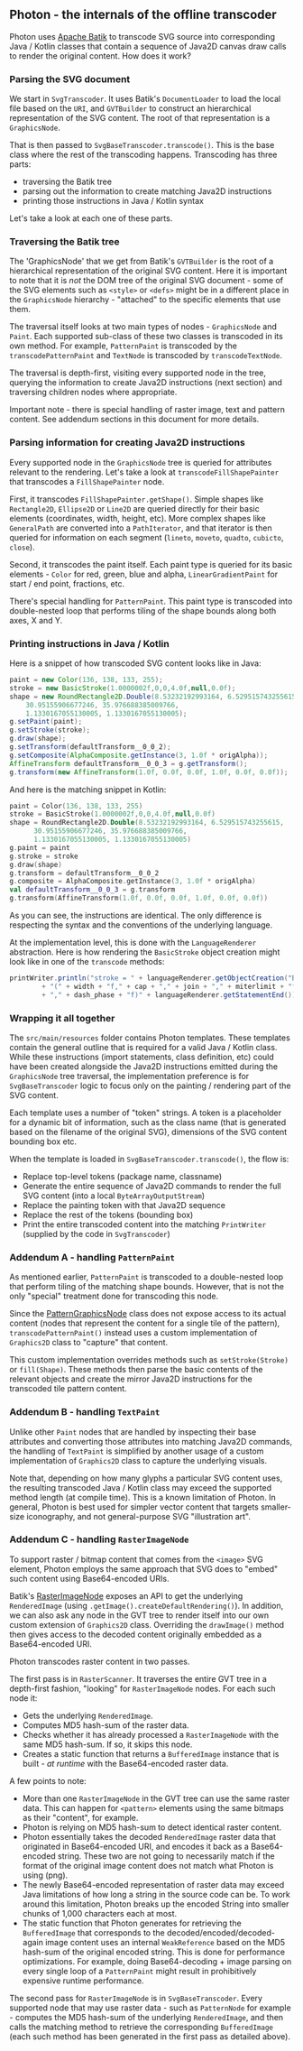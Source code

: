 ## Photon - the internals of the offline transcoder

Photon uses [Apache Batik](https://xmlgraphics.apache.org/batik/) to transcode SVG source into corresponding Java / Kotlin classes that contain a sequence of Java2D canvas draw calls to render the original content. How does it work?

### Parsing the SVG document

We start in `SvgTranscoder`. It uses Batik's `DocumentLoader` to load the local file based on the `URI`, and `GVTBuilder` to construct an hierarchical representation of the SVG content. The root of that representation is a `GraphicsNode`.

That is then passed to `SvgBaseTranscoder.transcode()`. This is the base class where the rest of the transcoding happens. Transcoding has three parts:

- traversing the Batik tree
- parsing out the information to create matching Java2D instructions
- printing those instructions in Java / Kotlin syntax

Let's take a look at each one of these parts.

### Traversing the Batik tree

The 'GraphicsNode' that we get from Batik's `GVTBuilder` is the root of a hierarchical representation of the original SVG content. Here it is important to note that it is *not* the DOM tree of the original SVG document - some of the SVG elements such as `<style>` or `<defs>` might be in a different place in the `GraphicsNode` hierarchy - "attached" to the specific elements that use them.

The traversal itself looks at two main types of nodes - `GraphicsNode` and `Paint`. Each supported sub-class of these two classes is transcoded in its own method. For example, `PatternPaint` is transcoded by the `transcodePatternPaint` and `TextNode` is transcoded by `transcodeTextNode`.

The traversal is depth-first, visiting every supported node in the tree, querying the information to create Java2D instructions (next section) and traversing children nodes where appropriate.

Important note - there is special handling of raster image, text and pattern content. See addendum sections in this document for more details.

### Parsing information for creating Java2D instructions

Every supported node in the `GraphicsNode` tree is queried for attributes relevant to the rendering. Let's take a look at `transcodeFillShapePainter` that transcodes a `FillShapePainter` node.

First, it transcodes `FillShapePainter.getShape()`. Simple shapes like `Rectangle2D`, `Ellipse2D` or `Line2D` are queried directly for their basic elements (coordinates, width, height, etc). More complex shapes like `GeneralPath` are converted into a `PathIterator`, and that iterator is then queried for information on each segment (`lineto`, `moveto`, `quadto`, `cubicto`, `close`).

Second, it transcodes the paint itself. Each paint type is queried for its basic elements - `Color` for red, green, blue and alpha, `LinearGradientPaint` for start / end point, fractions, etc.

There's special handling for `PatternPaint`. This paint type is transcoded into double-nested loop that performs tiling of the shape bounds along both axes, X and Y.

### Printing instructions in Java / Kotlin

Here is a snippet of how transcoded SVG content looks like in Java:

```java
paint = new Color(136, 138, 133, 255);
stroke = new BasicStroke(1.0000002f,0,0,4.0f,null,0.0f);
shape = new RoundRectangle2D.Double(8.53232192993164, 6.529515743255615,
    30.95155906677246, 35.976688385009766,
    1.1330167055130005, 1.1330167055130005);
g.setPaint(paint);
g.setStroke(stroke);
g.draw(shape);
g.setTransform(defaultTransform__0_0_2);
g.setComposite(AlphaComposite.getInstance(3, 1.0f * origAlpha));
AffineTransform defaultTransform__0_0_3 = g.getTransform();
g.transform(new AffineTransform(1.0f, 0.0f, 0.0f, 1.0f, 0.0f, 0.0f));
```

And here is the matching snippet in Kotlin:

```kotlin
paint = Color(136, 138, 133, 255)
stroke = BasicStroke(1.0000002f,0,0,4.0f,null,0.0f)
shape = RoundRectangle2D.Double(8.53232192993164, 6.529515743255615,
      30.95155906677246, 35.976688385009766,
      1.1330167055130005, 1.1330167055130005)
g.paint = paint
g.stroke = stroke
g.draw(shape)
g.transform = defaultTransform__0_0_2
g.composite = AlphaComposite.getInstance(3, 1.0f * origAlpha)
val defaultTransform__0_0_3 = g.transform
g.transform(AffineTransform(1.0f, 0.0f, 0.0f, 1.0f, 0.0f, 0.0f))
```

As you can see, the instructions are identical. The only difference is respecting the syntax and the conventions of the underlying language.

At the implementation level, this is done with the `LanguageRenderer` abstraction. Here is how rendering the `BasicStroke` object creation might look like in one of the `transcode` methods:

```java
printWriter.println("stroke = " + languageRenderer.getObjectCreation("BasicStroke")
        + "(" + width + "f," + cap + "," + join + "," + miterlimit + "f," + dashRep
        + "," + dash_phase + "f)" + languageRenderer.getStatementEnd());
```

### Wrapping it all together

The `src/main/resources` folder contains Photon templates. These templates contain the general outline that is required for a valid Java / Kotlin class. While these instructions (import statements, class definition, etc) could have been created alongside the Java2D instructions emitted during the `GraphicsNode` tree traversal, the implementation preference is for `SvgBaseTranscoder` logic to focus only on the painting / rendering part of the SVG content.

Each template uses a number of "token" strings. A token is a placeholder for a dynamic bit of information, such as the class name (that is generated based on the filename of the original SVG), dimensions of the SVG content bounding box etc.

When the template is loaded in `SvgBaseTranscoder.transcode()`, the flow is:

* Replace top-level tokens (package name, classname)
* Generate the entire sequence of Java2D commands to render the full SVG content (into a local `ByteArrayOutputStream`)
* Replace the painting token with that Java2D sequence
* Replace the rest of the tokens (bounding box)
* Print the entire transcoded content into the matching `PrintWriter` (supplied by the code in `SvgTranscoder`)

### Addendum A - handling `PatternPaint`

As mentioned earlier, `PatternPaint` is transcoded to a double-nested loop that perform tiling of the matching shape bounds. However, that is not the only "special" treatment done for transcoding this node.

Since the [PatternGraphicsNode](https://xmlgraphics.apache.org/batik/javadoc/org/apache/batik/bridge/SVGPatternElementBridge.PatternGraphicsNode.html) class does not expose access to its actual content (nodes that represent the content for a single tile of the pattern), `transcodePatternPaint()` instead uses a custom implementation of `Graphics2D` class to "capture" that content.

This custom implementation overrides methods such as `setStroke(Stroke)` or `fill(Shape)`. These methods then parse the basic contents of the relevant objects and create the mirror Java2D instructions for the transcoded tile pattern content.

### Addendum B - handling `TextPaint`

Unlike other `Paint` nodes that are handled by inspecting their base attributes and converting those attributes into matching Java2D commands, the handling of `TextPaint` is simplified by another usage of a custom implementation of `Graphics2D` class to capture the underlying visuals.

Note that, depending on how many glyphs a particular SVG content uses, the resulting transcoded Java / Kotlin class may exceed the supported method length (at compile time). This is a known limitation of Photon. In general, Photon is best used for simpler vector content that targets smaller-size iconography, and not general-purpose SVG "illustration art".

### Addendum C - handling `RasterImageNode`

To support raster / bitmap content that comes from the `<image>` SVG element, Photon employs the same approach that SVG does to "embed" such content using Base64-encoded URIs.

Batik's [RasterImageNode](https://xmlgraphics.apache.org/batik/javadoc/org/apache/batik/gvt/RasterImageNode.html) exposes an API to get the underlying `RenderedImage` (using `.getImage().createDefaultRendering()`). In addition, we can also ask any node in the GVT tree to render itself into our own custom extension of `Graphics2D` class. Overriding the `drawImage()` method then gives access to the decoded content originally embedded as a Base64-encoded URI.

Photon transcodes raster content in two passes.

The first pass is in `RasterScanner`. It traverses the entire GVT tree in a depth-first fashion, "looking" for `RasterImageNode` nodes. For each such node it:

* Gets the underlying `RenderedImage`.
* Computes MD5 hash-sum of the raster data.
* Checks whether it has already processed a `RasterImageNode` with the same MD5 hash-sum. If so, it skips this node.
* Creates a static function that returns a `BufferedImage` instance that is built - *at runtime* with the Base64-encoded raster data.

A few points to note:

* More than one `RasterImageNode` in the GVT tree can use the same raster data. This can happen for `<pattern>` elements using the same bitmaps as their "content", for example.
* Photon is relying on MD5 hash-sum to detect identical raster content.
* Photon essentially takes the decoded `RenderedImage` raster data that originated in Base64-encoded URI, and encodes it back as a Base64-encoded string. These two are not going to necessarily match if the format of the original image content does not match what Photon is using (png).
* The newly Base64-encoded representation of raster data may exceed Java limitations of how long a string in the source code can be. To work around this limitation, Photon breaks up the encoded String into smaller chunks of 1,000 characters each at most.
* The static function that Photon generates for retrieving the `BufferedImage` that corresponds to the decoded/encoded/decoded-again image content uses an internal `WeakReference` based on the MD5 hash-sum of the original encoded string. This is done for performance optimizations. For example, doing Base64-decoding + image parsing on every single loop of a `PatternPaint` might result in prohibitively expensive runtime performance.

The second pass for `RasterImageNode` is in `SvgBaseTranscoder`. Every supported node that may use raster data - such as `PatternNode` for example - computes the MD5 hash-sum of the underlying `RenderedImage`, and then calls the matching method to retrieve the corresponding `BufferedImage` (each such method has been generated in the first pass as detailed above).
